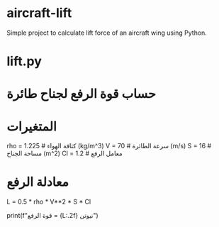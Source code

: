 # aircraft-lift
Simple project to calculate lift force of an aircraft wing using Python.
# lift.py
# حساب قوة الرفع لجناح طائرة

# المتغيرات
rho = 1.225   # كثافة الهواء (kg/m^3)
V = 70        # سرعة الطائرة (m/s)
S = 16        # مساحة الجناح (m^2)
Cl = 1.2      # معامل الرفع

# معادلة الرفع
L = 0.5 * rho * V**2 * S * Cl

print(f"قوة الرفع = {L:.2f} نيوتن")
